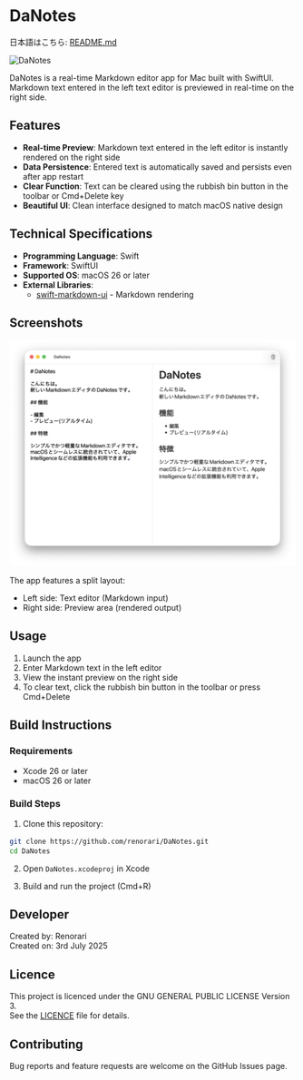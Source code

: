 # DaNotes

日本語はこちら: [README.md](./README.md)

![DaNotes](./assets/danotes.svg)

DaNotes is a real-time Markdown editor app for Mac built with SwiftUI.  
Markdown text entered in the left text editor is previewed in real-time on the right side.

## Features

- **Real-time Preview**: Markdown text entered in the left editor is instantly rendered on the right side
- **Data Persistence**: Entered text is automatically saved and persists even after app restart
- **Clear Function**: Text can be cleared using the rubbish bin button in the toolbar or Cmd+Delete key
- **Beautiful UI**: Clean interface designed to match macOS native design

## Technical Specifications

- **Programming Language**: Swift
- **Framework**: SwiftUI
- **Supported OS**: macOS 26 or later
- **External Libraries**:
  - [swift-markdown-ui](https://github.com/gonzalezreal/swift-markdown-ui) - Markdown rendering

## Screenshots

![App Screenshot](./assets/screenshot.png)

The app features a split layout:

- Left side: Text editor (Markdown input)
- Right side: Preview area (rendered output)

## Usage

1. Launch the app
2. Enter Markdown text in the left editor
3. View the instant preview on the right side
4. To clear text, click the rubbish bin button in the toolbar or press Cmd+Delete

## Build Instructions

### Requirements

- Xcode 26 or later
- macOS 26 or later

### Build Steps

1. Clone this repository:

```bash
git clone https://github.com/renorari/DaNotes.git
cd DaNotes
```

2. Open `DaNotes.xcodeproj` in Xcode

3. Build and run the project (Cmd+R)

## Developer

Created by: Renorari  
Created on: 3rd July 2025

## Licence

This project is licenced under the GNU GENERAL PUBLIC LICENSE Version 3.  
See the [LICENCE](./LICENCE) file for details.

## Contributing

Bug reports and feature requests are welcome on the GitHub Issues page.
